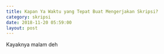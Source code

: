 ```yaml
---
title: Kapan Ya Waktu yang Tepat Buat Mengerjakan Skripsi?
category: skripsi
date: 2018-11-20 05:59:00
layout: post
---
```


Kayaknya malam deh